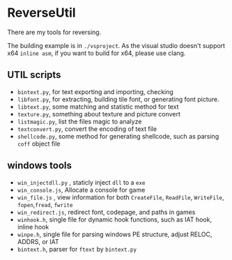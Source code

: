 # ReverseUtil
There are my tools for reversing.  

The building example is in `./vsproject`.  As the visual studio doesn't support x64 `inline asm`, if you want to build for x64, please use clang.

## UTIL scripts

* `bintext.py`, for text exporting and importing, checking  
* `libfont.py`, for extracting, building tile font, or generating font picture.  
* `libtext.py`, some  matching and statistic method for text  
* `texture.py`, something about texture and picture convert  
* `listmagic.py`, list the files magic to analyze  
* `textconvert.py`, convert the encoding of text file  
* `shellcode.py`, some method for generating shellcode, such as parsing `coff` object file

## windows tools

* `win_injectdll.py` , staticly inject  `dll` to a `exe`  
* `win_console.js`,  Allocate a console for game  
* `win_file.js` , view information for both `CreateFile`, `ReadFile`, `WriteFile`, `fopen`,`fread`, `fwrite`  
* `win_redirect.js`, redirect font, codepage, and paths in games  
* `winhook.h`,  single file for dynamic hook functions, such as IAT hook, inline hook  
* `winpe.h`, single file for parsing windows PE structure, adjust RELOC, ADDRS, or IAT  
* `bintext.h`, parser for `ftext` by `bintext.py`  
